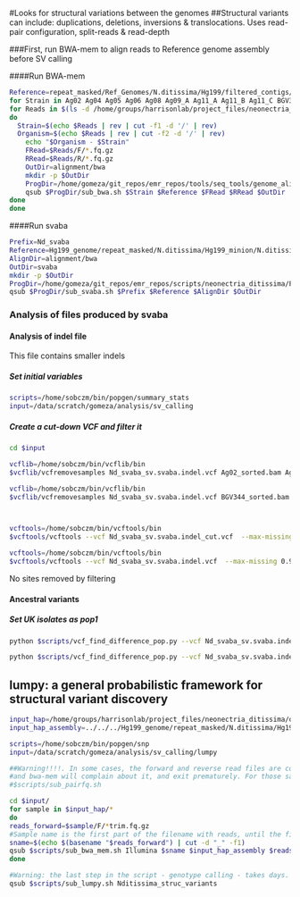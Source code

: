 #Looks for structural variations between the genomes
##Structural variants can include: duplications, deletions, inversions & translocations. Uses read-pair configuration, split-reads & read-depth

###First, run BWA-mem to align reads to Reference genome assembly before SV calling

####Run BWA-mem

```bash
Reference=repeat_masked/Ref_Genomes/N.ditissima/Hg199/filtered_contigs/Hg199_contigs_unmasked.fa
for Strain in Ag02 Ag04 Ag05 Ag06 Ag08 Ag09_A Ag11_A Ag11_B Ag11_C BGV344 ND8 ND9 OPC304 P112 R37-15 R39-15 R41-15 R42-15 R45-15 R6-17-2 R6-17-3 R68-17-C2 R68-17-C3 SVK1 SVK2 NMaj R0905_all Hg199; do
for Reads in $(ls -d /home/groups/harrisonlab/project_files/neonectria_ditissima/qc_dna/paired/N.*/$Strain)
do
  Strain=$(echo $Reads | rev | cut -f1 -d '/' | rev)
  Organism=$(echo $Reads | rev | cut -f2 -d '/' | rev)
    echo "$Organism - $Strain"
    FRead=$Reads/F/*.fq.gz
    RRead=$Reads/R/*.fq.gz
    OutDir=alignment/bwa
    mkdir -p $OutDir
    ProgDir=/home/gomeza/git_repos/emr_repos/tools/seq_tools/genome_alignment/bwa
    qsub $ProgDir/sub_bwa.sh $Strain $Reference $FRead $RRead $OutDir
done
done
```

####Run svaba

```bash
Prefix=Nd_svaba
Reference=Hg199_genome/repeat_masked/N.ditissima/Hg199_minion/N.ditissima_contigs_unmasked.fa
AlignDir=alignment/bwa
OutDir=svaba
mkdir -p $OutDir
ProgDir=/home/gomeza/git_repos/emr_repos/scripts/neonectria_ditissima/Popgen_analysis
qsub $ProgDir/sub_svaba.sh $Prefix $Reference $AlignDir $OutDir
```

### Analysis of files produced by svaba

#### Analysis of indel file

This file contains smaller indels

##### Set initial variables

```bash
scripts=/home/sobczm/bin/popgen/summary_stats
input=/data/scratch/gomeza/analysis/sv_calling
```

##### Create a cut-down VCF and filter it

```bash
cd $input

vcflib=/home/sobczm/bin/vcflib/bin
$vcflib/vcfremovesamples Nd_svaba_sv.svaba.indel.vcf Ag02_sorted.bam Ag04_sorted.bam Ag05_sorted.bam Ag06_sorted.bam Ag08_sorted.bam Ag09_A_sorted.bam Ag11_A_sorted.bam Ag11_B_sorted.bam Ag11_C_sorted.bam BGV344_sorted.bam Hg199_sorted.bam ND8_sorted.bam ND9_sorted.bam OPC304_sorted.bam P112_sorted.bam R0905_sorted.bam R37-15_sorted.bam R39-15_sorted.bam R41-15_sorted.bam R42-15_sorted.bam R45-15_sorted.bam R6-17-2_sorted.bam R6-17-3_sorted.bam R68-17_sorted.bam > Nd_svaba_sv.svaba.indel_cut.vcf

vcflib=/home/sobczm/bin/vcflib/bin
$vcflib/vcfremovesamples Nd_svaba_sv.svaba.indel.vcf BGV344_sorted.bam OPC304_sorted.bam P112_sorted.bam > Nd_svaba_sv.svaba.indel_cut_E.vcf



vcftools=/home/sobczm/bin/vcftools/bin
$vcftools/vcftools --vcf Nd_svaba_sv.svaba.indel_cut.vcf  --max-missing 0.95 --recode --out Nd_svaba_sv.svaba.indel_cut_filtered

vcftools=/home/sobczm/bin/vcftools/bin
$vcftools/vcftools --vcf Nd_svaba_sv.svaba.indel.vcf  --max-missing 0.95 --recode --out Nd_svaba_sv.svaba.indel_filtered
```

No sites removed by filtering

#### Ancestral variants

##### Set UK isolates as pop1

```bash
python $scripts/vcf_find_difference_pop.py --vcf Nd_svaba_sv.svaba.indel_filtered.recode.vcf --out Nd_svaba_sv.svaba.indel_filtered_UKvsES.vcf --ply 1 --pop1 Ag02_sorted.bam,,Ag04_sorted.bam,,Ag05_sorted.bam,,Ag06_sorted.bam,,Hg199_sorted.bam,,R0905_sorted.bam,,R6-17-2_sorted.bam,,R6-17-3_sorted.bam --pop2 BG344_sorted.bam,,OPC304_sorted.bam,,P112_sorted.bam --thr 0.95
```

```bash
python $scripts/vcf_find_difference_pop.py --vcf Nd_svaba_sv.svaba.indel_filtered.recode.vcf --out Nd_svaba_sv.svaba.indel_filtered_BRvsES.vcf --ply 1 --pop1 ND8_sorted.bam,,ND9_sorted.bam --pop2 BG344_sorted.bam,,OPC304_sorted.bam,,P112_sorted.bam --thr 0.95
```

## lumpy: a general probabilistic framework for structural variant discovery

```bash
input_hap=/home/groups/harrisonlab/project_files/neonectria_ditissima/qc_dna/paired/N.ditissima
input_hap_assembly=../../../Hg199_genome/repeat_masked/N.ditissima/Hg199_minion/N.ditissima_contigs_unmasked.fa

scripts=/home/sobczm/bin/popgen/snp
input=/data/scratch/gomeza/analysis/sv_calling/lumpy

##Warning!!!!. In some cases, the forward and reverse read files are corrupted (reads do not match in the two files)
#and bwa-mem will complain about it, and exit prematurely. For those samples, one needs to first fix the input reads with
#$scripts/sub_pairfq.sh  

cd $input/
for sample in $input_hap/*
do
reads_forward=$sample/F/*trim.fq.gz
#Sample name is the first part of the filename with reads, until the first underscore (_) encountered.
sname=$(echo $(basename "$reads_forward") | cut -d "_" -f1)
qsub $scripts/sub_bwa_mem.sh Illumina $sname $input_hap_assembly $reads_forward $reads_reverse
done

#Warning: the last step in the script - genotype calling - takes days.
qsub $scripts/sub_lumpy.sh Nditissima_struc_variants
```
